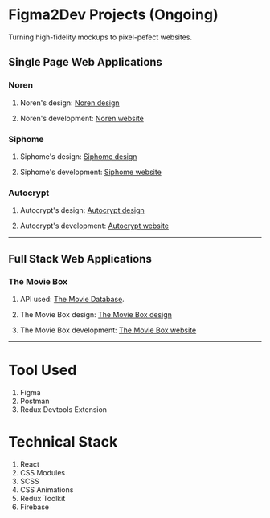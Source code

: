 # Figma2Dev Projects (Ongoing)

Turning high-fidelity mockups to pixel-pefect websites.

## Single Page Web Applications

### Noren

1. Noren's design: [Noren design](https://www.sketchappsources.com/free-source/4556-noren-landing-page-sketch-freebie-resource.html)

2. Noren's development: [Noren website](https://norenn.netlify.app/)

### Siphome

1. Siphome's design: [Siphome design](https://www.sketchappsources.com/free-source/4862-smart-home-landing-page-template-sketch-freebie-resource.html)

2. Siphome's development: [Siphome website](https://siphomee.netlify.app/)

### Autocrypt

1. Autocrypt's design: [Autocrypt design](https://www.sketchappsources.com/free-source/3301-autocrypt-landing-page-sketch-freebie-resouce.html)

2. Autocrypt's development: [Autocrypt website](https://autocryptt.netlify.app/)

---

## Full Stack Web Applications

### The Movie Box

1. API used: [The Movie Database](https://www.themoviedb.org/documentation/api).

2. The Movie Box design: [The Movie Box design](https://www.sketchappsources.com/free-source/2682-the-movie-box-landing-page-sketch-freebie-resource.html)

3. The Movie Box development: [The Movie Box website](https://themoviebox-f40b4.web.app)

---

# Tool Used

1. Figma
2. Postman
3. Redux Devtools Extension

# Technical Stack

1. React
2. CSS Modules
3. SCSS
4. CSS Animations
5. Redux Toolkit
6. Firebase
